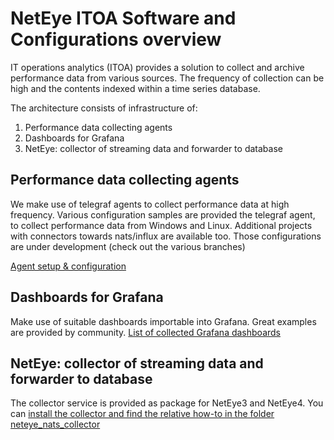 
# NetEye ITOA Software and Configurations overview

IT operations analytics (ITOA) provides a solution to collect and archive performance data from various sources. The frequency of collection can be high and the contents indexed within a time series database.

The architecture consists of infrastructure of:
1. Performance data collecting agents
2. Dashboards for Grafana
3. NetEye: collector of streaming data and forwarder to database

## Performance data collecting agents

We make use of telegraf agents to collect performance data at high frequency. Various configuration samples are provided the telegraf agent, to collect performance data from Windows and Linux.
Additional projects with connectors towards nats/influx are available too. Those configurations are under development (check out the various branches)

[Agent setup & configuration](agent_configurations/)

## Dashboards for Grafana
Make use of suitable dashboards importable into Grafana. Great examples are provided by community.
[List of collected Grafana dashboards](dashboards/)

## NetEye: collector of streaming data and forwarder to database

The collector service is provided as package for NetEye3 and NetEye4. You can [install the collector and find the relative how-to in the folder neteye_nats_collector](neteye_dataConsumer_infrastructure/)



